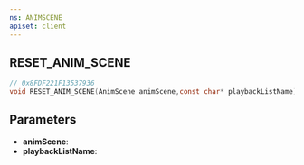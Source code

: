 ```yaml
---
ns: ANIMSCENE
apiset: client
---
```

## RESET_ANIM_SCENE

```c
// 0x8FDF221F13537936
void RESET_ANIM_SCENE(AnimScene animScene,const char* playbackListName);
```


## Parameters
* **animScene**:
* **playbackListName**: